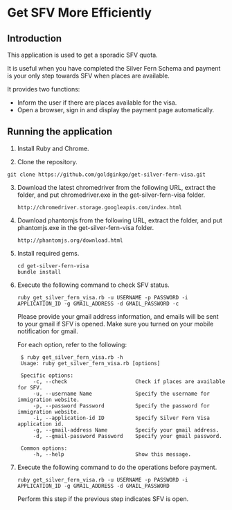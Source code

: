 # Get SFV More Efficiently

## Introduction
This application is used to get a sporadic SFV quota.

It is useful when you have completed the Silver Fern Schema
and payment is your only step towards SFV when places are available.

It provides two functions:
  - Inform the user if there are places available for the visa.
  - Open a browser, sign in and display the payment page automatically.

## Running the application
1. Install Ruby and Chrome.

2. Clone the repository.

  ```
  git clone https://github.com/goldginkgo/get-silver-fern-visa.git
  ```

3. Download the latest chromedriver from the following URL, extract the folder,
   and put chromedriver.exe in the get-silver-fern-visa folder.
   ```
   http://chromedriver.storage.googleapis.com/index.html
   ```

4. Download phantomjs from the following URL, extract the folder,
   and put phantomjs.exe in the get-silver-fern-visa folder.
   ```
   http://phantomjs.org/download.html
   ```

5. Install required gems.
   ```
   cd get-silver-fern-visa
   bundle install
   ```

6. Execute the following command to check SFV status.
   ```
   ruby get_silver_fern_visa.rb -u USERNAME -p PASSWORD -i APPLICATION_ID -g GMAIL_ADDRESS -d GMAIL_PASSWORD -c
   ```
   Please provide your gmail address information, and emails will be sent to your gmail if SFV is opened. Make sure you turned on your mobile notification for gmail.

   For each option, refer to the following:
   ```
    $ ruby get_silver_fern_visa.rb -h
    Usage: ruby get_silver_fern_visa.rb [options]

    Specific options:
        -c, --check                      Check if places are available for SFV.
        -u, --username Name              Specify the username for immigration website.
        -p, --password Password          Specify the password for immigration website.
        -i, --application-id ID          Specify Silver Fern Visa application id.
        -g, --gmail-address Name         Specify your gmail address.
        -d, --gmail-password Password    Specify your gmail password.

    Common options:
        -h, --help                       Show this message.
   ```

7. Execute the following command to do the operations before payment.
   ```
   ruby get_silver_fern_visa.rb -u USERNAME -p PASSWORD -i APPLICATION_ID -g GMAIL_ADDRESS -d GMAIL_PASSWORD
   ```
   Perform this step if the previous step indicates SFV is open.
